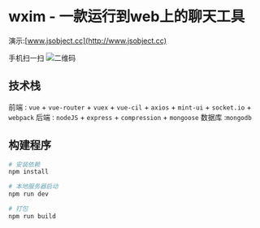 # wxim - 一款运行到web上的聊天工具

演示:[www.jsobject.cc](http://www.jsobject.cc)

手机扫一扫
![二维码](https://github.com/Power-kxLee/wxim-vue/blob/master/server/erweima.png)

## 技术栈
前端 : `vue` + `vue-router` + `vuex` + `vue-cil` + `axios` + `mint-ui` + `socket.io` + `webpack` 
后端 : `nodeJS` + `express` + `compression`  + `mongoose`
数据库 :`mongodb`

## 构建程序
``` bash
# 安装依赖
npm install

# 本地服务器启动
npm run dev

# 打包
npm run build

```

